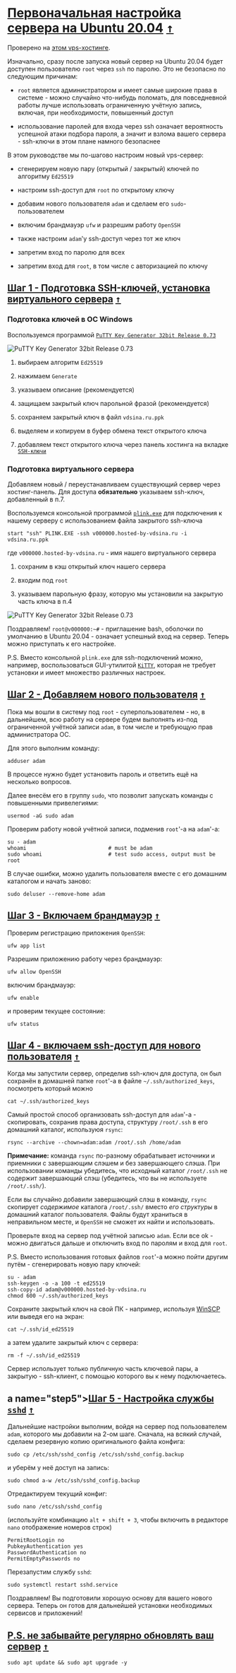 # <a name="up">[Первоначальная настройка сервера на Ubuntu 20.04](#up)</a> [ <kbd>↑</kbd> ](#up)

Проверено на [этом vps-хостинге](https://vdsina.ru/?partner=yfr2sd6574).

Изначально, сразу после запуска новый сервер на Ubuntu 20.04 будет доступен пользователю `root` через `ssh` по паролю. Это не безопасно по следующим причинам:

* `root` является администратором и имеет самые широкие права в системе - можно случайно что-нибудь поломать, для повседневной работы лучше использовать ограниченную учётную запись, включая, при необходимости, повышенный доступ

* использование паролей для входа через ssh означает вероятность успешной атаки подбора пароля, а значит и взлома вашего сервера - ssh-ключи в этом плане намного безопаснее

В этом руководстве мы по-шагово настроим новый vps-сервер:

* сгенерируем новую пару (открытый / закрытый) ключей по алгоритму `Ed25519`

* настроим ssh-доступ для `root` по открытому ключу

* добавим нового пользователя `adam` и сделаем его `sudo`-пользователем

* включим брандмауэр `ufw` и разрешим работу `OpenSSH`

* также настроим `adam`'у ssh-доступ через тот же ключ

* запретим вход по паролю для всех

* запретим вход для `root`, в том числе с авторизацией по ключу


## <a name="step1">[Шаг 1 - Подготовка SSH-ключей, установка виртуального сервера](#step1)</a> [ <kbd>↑</kbd> ](#up)

### Подготовка ключей в ОС Windows

Воспользуемся программой [`PuTTY Key Generator 32bit Release 0.73`](https://puttygen.com/download.php?val=46)

![PuTTY Key Generator 32bit Release 0.73](01_ubuntu_20.04_server_-_first_steps_01_1.png)

1. выбираем алгоритм `Ed25519`

2. нажимаем `Generate`

3. указываем описание (рекомендуется)

4. защищаем закрытый ключ парольной фразой (рекомендуется)

5. сохраняем закрытый ключ в файл `vdsina.ru.ppk`

6. выделяем и копируем в буфер обмена текст открытого ключа

7. добавляем текст открытого ключа через панель хостинга на вкладке [`SSH-ключи`](https://cp.vdsina.ru/sshkey/list)

### Подготовка виртуального сервера

Добавляем новый / переустанавливаем существующий сервер через хостинг-панель. Для доступа **обязательно** указываем ssh-ключ, добавленный в п.7.

Воспользуемся консольной программой [`plink.exe`](https://the.earth.li/~sgtatham/putty/latest/w32/plink.exe) для подключения к нашему серверу с использованием файла закрытого ssh-ключа

    start "ssh" PLINK.EXE -ssh v000000.hosted-by-vdsina.ru -i vdsina.ru.ppk

где `v000000.hosted-by-vdsina.ru` - имя нашего виртуального сервера

1. сохраним в кэш открытый ключ нашего сервера

2. входим под `root`

3. указываем парольную фразу, которую мы установили на закрытую часть ключа в п.4

![PuTTY Key Generator 32bit Release 0.73](01_ubuntu_20.04_server_-_first_steps_01_2.png)

Поздравляем! `root@v000000:~#` - приглашение bash, оболочки по умолчанию в Ubuntu 20.04 - означает успешный вход на сервер. Теперь можно приступать к его настройке.

P.S. Вместо консольной `plink.exe` для ssh-подключений можно, например, воспользоваться GUI-утилитой [`KiTTY`](http://www.9bis.net/kitty/files/kitty_nocompress.exe), которая не требует установки и имеет множество различных настроек.


## <a name="step2">[Шаг 2 - Добавляем нового пользователя](#step2)</a> [ <kbd>↑</kbd> ](#up)

Пока мы вошли в систему под `root` - суперпользователем - но, в дальнейшем, всю работу на сервере будем выполнять из-под ограниченной учётной записи `adam`, в том числе и требующую прав администратора ОС.

Для этого выполним команду:

    adduser adam

В процессе нужно будет установить пароль и ответить ещё на несколько вопросов.

Далее внесём его в группу `sudo`, что позволит запускать команды с повышенными привелегиями:

    usermod -aG sudo adam

Проверим работу новой учётной записи, подменив `root`'-а на `adam`'-а:

    su - adam
    whoami                          # must be adam
    sudo whoami                     # test sudo access, output must be root

В случае ошибки, можно удалить пользователя вместе с его домашним каталогом и начать заново:

    sudo deluser --remove-home adam


## <a name="step3">[Шаг 3 - Включаем брандмауэр](#step3)</a> [ <kbd>↑</kbd> ](#up)

Проверим регистрацию приложения `OpenSSH`:

    ufw app list

Разрешим приложению работу через брандмауэр:

    ufw allow OpenSSH

включим брандмауэр:

    ufw enable

и проверим текущее состояние:

    ufw status


## <a name="step4">[Шаг 4 - включаем ssh-доступ для нового пользователя](#step4)</a> [ <kbd>↑</kbd> ](#up)

Когда мы запустили сервер, определив ssh-ключ для доступа, он был сохранён в домашней папке `root`'-а в файле `~/.ssh/authorized_keys`, посмотреть который можно

    cat ~/.ssh/authorized_keys

Самый простой способ организовать ssh-доступ для `adam`'-а - скопировать, сохранив права доступа, структуру `/root/.ssh` в его домашний каталог, используюя `rsync`:

    rsync --archive --chown=adam:adam /root/.ssh /home/adam

 **Примечание:** команда `rsync` по-разному обрабатывает источники и приемники с завершающим слэшем и без завершающего слэша. При использовании команды убедитесь, что исходный каталог `/root/.ssh` не содержит завершающий слэш (убедитесь, что вы не используете `/root/.ssh/`).

Если вы случайно добавили завершающий слэш в команду, `rsync` скопирует *содержимое* каталога `/root/.ssh/` вместо *его структуры* в домашний каталог пользователя. Файлы будут храниться в неправильном месте, и `OpenSSH` не сможет их найти и использовать.

Проверьте вход на сервер под учётной записью `adam`. Если все ok - можно двигаться дальше и отключить вход по паролям и вход для `root`.

P.S. Вместо использования готовых файлов `root`'-а можно пойти другим путём - сгенерировать новую пару ключей:

    su - adam
    ssh-keygen -o -a 100 -t ed25519
    ssh-copy-id adam@v000000.hosted-by-vdsina.ru
    chmod 600 ~/.ssh/authorized_keys

Сохраните закрытый ключ на свой ПК - например, используя [WinSCP](https://winscp.net/download/WinSCP-5.17.5-Portable.zip) или выведя его на экран:

    cat ~/.ssh/id_ed25519

а затем удалите закрытый ключ с сервера:

    rm -f ~/.ssh/id_ed25519

Сервер использует только публичную часть ключевой пары, а закрытую - ssh-клиент, с помощью которого вы к нему подключаетесь.


## a name="step5">[Шаг 5 - Настройка службы `sshd`](#step5)</a> [ <kbd>↑</kbd> ](#up)

Дальнейшие настройки выполним, войдя на сервер под пользователем `adam`, которого мы добавили на 2-ом шаге. Сначала, на всякий случай, сделаем резервную копию оригинального файла конфига:

    sudo cp /etc/ssh/sshd_config /etc/ssh/sshd_config.backup

и уберём у неё доступ на запись:

    sudo chmod a-w /etc/ssh/sshd_config.backup

Отредактируем текущий конфиг:

    sudo nano /etc/ssh/sshd_config

(используйте комбинацию `alt + shift + 3`, чтобы включить в редакторе `nano` отображение номеров строк)

    PermitRootLogin no
    PubkeyAuthentication yes
    PasswordAuthentication no
    PermitEmptyPasswords no

Перезапустим службу `sshd`:

    sudo systemctl restart sshd.service

Поздравляем! Вы подготовили хорошую основу для вашего нового сервера. Теперь он готов для дальнейшей установки необходимых сервисов и приложений!


## <a name="step6">[P.S. не забывайте регулярно обновлять ваш сервер](#step6)</a> [ <kbd>↑</kbd> ](#up)

    sudo apt update && sudo apt upgrade -y

